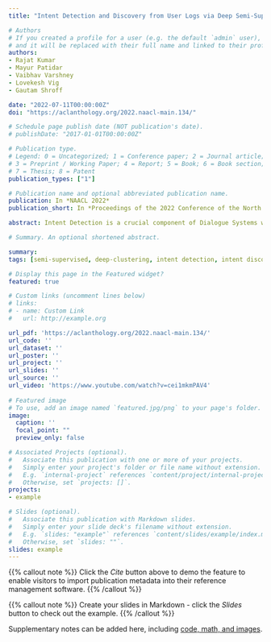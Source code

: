 ```yaml
---
title: "Intent Detection and Discovery from User Logs via Deep Semi-Supervised Contrastive Clustering"

# Authors
# If you created a profile for a user (e.g. the default `admin` user), write the username (folder name) here 
# and it will be replaced with their full name and linked to their profile.
authors:
- Rajat Kumar
- Mayur Patidar
- Vaibhav Varshney
- Lovekesh Vig
- Gautam Shroff

date: "2022-07-11T00:00:00Z"
doi: "https://aclanthology.org/2022.naacl-main.134/"

# Schedule page publish date (NOT publication's date).
# publishDate: "2017-01-01T00:00:00Z"

# Publication type.
# Legend: 0 = Uncategorized; 1 = Conference paper; 2 = Journal article;
# 3 = Preprint / Working Paper; 4 = Report; 5 = Book; 6 = Book section;
# 7 = Thesis; 8 = Patent
publication_types: ["1"]

# Publication name and optional abbreviated publication name.
publication: In *NAACL 2022*
publication_short: In *Proceedings of the 2022 Conference of the North American Chapter of the Association for Computational Linguistics - Human Language Technologies*

abstract: Intent Detection is a crucial component of Dialogue Systems wherein the objective is to classify a user utterance into one of multiple pre-defined intents. A pre-requisite for developing an effective intent identifier is a training dataset labeled with all possible user intents. However, even skilled domain experts are often unable to foresee all possible user intents at design time and for practical applications, novel intents may have to be inferred incrementally on-the-fly from user utterances. Therefore, for any real-world dialogue system, the number of intents increases over time and new intents have to be discovered by analyzing the utterances outside the existing set of intents. In this paper, our objective is to i) detect known intent utterances from a large number of unlabeled utterance samples given a few labeled samples and ii) discover new unknown intents from the remaining unlabeled samples. Existing SOTA approaches address this problem via alternate representation learning and clustering wherein pseudo labels are used for updating the representations and clustering is used for generating the pseudo labels. Unlike existing approaches that rely on epoch wise cluster alignment, we propose an end-to-end deep contrastive clustering algorithm that jointly updates model parameters and cluster centers via supervised and self-supervised learning and optimally utilizes both labeled and unlabeled data. Our proposed approach outperforms competitive baselines on five public datasets for both settings - (i) where the number of undiscovered intents are known in advance, and (ii) where the number of intents are estimated by an algorithm. We also propose a human-in-the-loop variant of our approach for practical deployment which does not require an estimate of new intents and outperforms the end-to-end approach.

# Summary. An optional shortened abstract.

summary: 
tags: [semi-supervised, deep-clustering, intent detection, intent discovery, user-logs, contrastive clustering]

# Display this page in the Featured widget?
featured: true

# Custom links (uncomment lines below)
# links:
# - name: Custom Link
#   url: http://example.org

url_pdf: 'https://aclanthology.org/2022.naacl-main.134/'
url_code: ''
url_dataset: ''
url_poster: ''
url_project: ''
url_slides: ''
url_source: ''
url_video: 'https://www.youtube.com/watch?v=cei1mkmPAV4'
  
# Featured image
# To use, add an image named `featured.jpg/png` to your page's folder. 
image:
  caption: ''
  focal_point: ""
  preview_only: false

# Associated Projects (optional).
#   Associate this publication with one or more of your projects.
#   Simply enter your project's folder or file name without extension.
#   E.g. `internal-project` references `content/project/internal-project/index.md`.
#   Otherwise, set `projects: []`.
projects:
- example

# Slides (optional).
#   Associate this publication with Markdown slides.
#   Simply enter your slide deck's filename without extension.
#   E.g. `slides: "example"` references `content/slides/example/index.md`.
#   Otherwise, set `slides: ""`.
slides: example
---
```


{{% callout note %}}
Click the *Cite* button above to demo the feature to enable visitors to import publication metadata into their reference management software.
{{% /callout %}}

{{% callout note %}}
Create your slides in Markdown - click the *Slides* button to check out the example.
{{% /callout %}}

Supplementary notes can be added here, including [code, math, and images](https://wowchemy.com/docs/writing-markdown-latex/).
